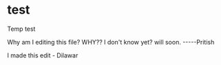 # test
Temp test


Why am I editing this file?
WHY?? 
I don't know yet?
will soon. 
-----Pritish

I made this edit - Dilawar

